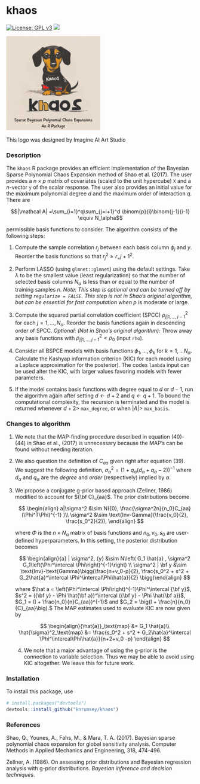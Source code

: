 khaos
================

[![License: GPL
v3](https://img.shields.io/badge/License-BSD_3-blue.svg)](https://www.gnu.org/licenses/gpl-3.0)
[![](https://img.shields.io/badge/devel%20version-1.0.0-purple.svg)](https://github.com/knrumsey/khaos)

<!-- README.md is generated from README.Rmd. Please edit that file -->

<div class="figure">

<img src="inst/logos/KHAOS.png" alt="This logo was designed by Imagine AI Art Studio" width="50%" />
<p class="caption">
This logo was designed by Imagine AI Art Studio
</p>

</div>

### Description

The `khaos` R package provides an efficient implementation of the
Bayesian Sparse Polynomial Chaos Expansion method of Shao et al. (2017).
The user provides a $n\times p$ matrix of covariates (scaled to the unit
hypercube) `X` and a $n$-vector `y` of the scalar response. The user
also provides an initial value for the maximum polynomial degree $d$ and
the maximum order of interaction $q$. There are

$$|\mathcal A| =\sum_{i=1}^q\sum_{j=i+1}^d \binom{p}{i}\binom{j-1}{i-1} \equiv N_\alpha$$

permissible basis functions to consider. The algorithm consists of the
following steps:

1.  Compute the sample correlation $r_j$ between each basis column
    $\phi_j$ and $y$. Reorder the basis functions so that
    $r_j^2 \geq r_={j+1}^2$.

2.  Perform LASSO (using `glmnet::glmnet`) using the default settings.
    Take $\lambda$ to be the smallest value (least regularization) so
    that the number of selected basis columns $N_\alpha$ is less than or
    equal to the number of training samples $n$. *Note: This step is
    optional and can be turned off by setting `regularize = FALSE`. This
    step is not in Shao’s original algorithm, but can be essential for
    fast computation when* $p$ is moderate or large.

3.  Compute the squared partial correlation coefficient (SPCC)
    $\rho^2_{j|1,\ldots, j-1}$ for each $j=1, \ldots, N_\alpha$. Reorder
    the basis functions again in descending order of SPCC. *Optional:
    (Not in Shao’s original algorithm):* Throw away any basis functions
    with $\rho^2_{j|1,\ldots, j-1} < \rho_0$ (input `rho`).

4.  Consider all BSPCE models with basis functions
    $\phi_1, \ldots, \phi_k$ for $k=1, \ldots N_\alpha$. Calculate the
    Kashyap information criterion (KIC) for each model (using a Laplace
    approximation for the posterior). The codes `lambda` input can be
    used alter the KIC, with larger values favoring models with fewer
    parameters.

5.  If the model contains basis functions with degree equal to $d$ or
    $d-1$, run the algorithm again after setting $d \leftarrow d+2$ and
    $q \leftarrow q + 1$. To bound the computational complexity, the
    recursion is terminated and the model is returned whenever $d +2 >$
    `max_degree`, or when $|A| >$ `max_basis`.

### Changes to algorithm

1.  We note that the MAP-finding procedure described in equation
    (40)-(44) in Shao et al., (2017) is unnecessary because the MAP’s
    can be found without needing iteration.

2.  We also question the definition of $C_{aa}$ given right after
    equation (39). We suggest the following definition,
    $\sigma_\alpha^2 = (1 + q_\alpha(d_\alpha+q_\alpha-2))^{-1}$ where
    $d_\alpha$ and $q_\alpha$ are the *degree* and *order*
    (respectively) implied by $\alpha$.

3.  We propose a conjugate g-prior based approach (Zellner, 1986)
    modified to account for ${\bf C}_{aa}$. The prior distributions
    become

    $$
    \begin{align} a|\sigma^2 &\sim N({0}, \frac{\sigma^2n}{n_0}C_{aa}(\Phi^T\Phi)^{-1} )\\
    \sigma^2 &\sim \text{Inv-Gamma}(\frac{v_0}{2}, \frac{s_0^2}{2}),
    \end{align}
    $$

    where $\Phi$ is the $n\times N_\alpha$ matrix of basis functions and
    $n_0, v_0, s_0$ are user-defined hyperparameters. In this setting,
    the posterior distribution becomes

    $$
    \begin{align}{a} | \sigma^2, {y} &\sim N\left( G_1 \hat{a} , \sigma^2 G_1\left(\Phi^\intercal \Phi\right)^{-1}\right) \\
    \sigma^2 | \bf y &\sim \text{Inv}-\text{Gamma}\bigg(\frac{n+v_0-p}{2}, \frac{s_0^2 + s^2 + G_2\hat{a}^\intercal \Phi^\intercal\Phi\hat{a}}{2} \bigg)\end{align}
    $$

    where
    $\hat a = \left(\Phi^\intercal \Phi\right)^{-1}\Phi^\intercal {\bf y}$,
    $s^2 = ({\bf y} - \Phi \hat{\bf a})^\intercal ({\bf y} - \Phi \hat{\bf a})$,
    $G_1 = (I + \frac{n_0}{n}C_{aa})^{-1}$ and
    $G_2 = \big(I + \frac{n}{n_0}{C}_{aa}\big).$ The MAP estimates used
    to evaluate KIC are now given by

    $$
    \begin{align}{\hat{a}}_\text{map} &= G_1 \hat{a}\\
    \hat{\sigma}^2_\text{map} &= \frac{s_0^2 + s^2 + G_2\hat{a}^\intercal \Phi^\intercal\Phi\hat{a}}{n+2+v_0 -p}
    \end{align}
    $$

    4.  We note that a major advantage of using the g-prior is the
        connection to variable selection. Thus we may be able to avoid
        using KIC altogether. We leave this for future work.

### Installation

To install this package, use

``` r
# install.packages("devtools")
devtools::install_github("knrumsey/khaos")
```

### References

Shao, Q., Younes, A., Fahs, M., & Mara, T. A. (2017). Bayesian sparse
polynomial chaos expansion for global sensitivity analysis. Computer
Methods in Applied Mechanics and Engineering, 318, 474-496.

Zellner, A. (1986). On assessing prior distributions and Bayesian
regression analysis with g-prior distributions. *Bayesian inference and
decision techniques*.
